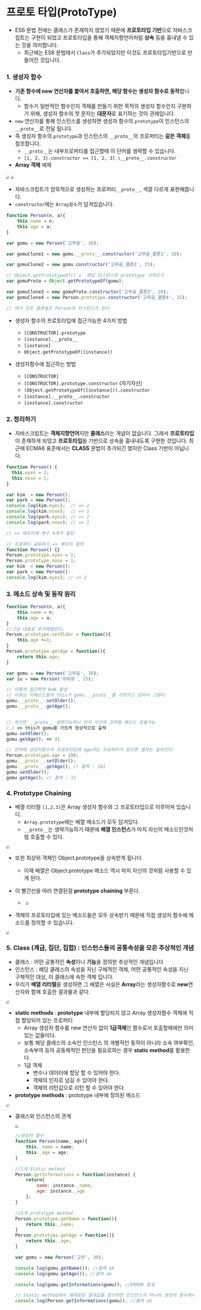 # 프로토 타입(ProtoType)

- ES6 문법 전에는 클래스가 존재하지 않았기 때문에 **프로토타입 기반**으로 자바스크립트는 구현이 되었고 프로토타입을 통해 객체지향언어처럼 **상속** 등을 흉내낼 수 있는 것을 의미합니다.
  - 최근에는 ES6 문법에서 `Class`가 추가되었지만 이것도 프로토타입기반으로 만들어진 것입니다.



### 1. 생성자 함수

- **기존 함수에 new 연산자를 붙여서 호출하면, 해당 함수는 생성자 함수로 동작**합니다.
  - 함수가 일반적인 함수인지 객체를 만들기 위한 목적의 생성자 함수인지 구분하기 위해, 생성자 함수의 첫 문자는 **대문자**로 표기하는 것이 관례입니다.
- `new` 연산자를 통해 인스턴스를 생성하면 생성자 함수의 `prototype`이 인스턴스의 `__proto__`로 전달 됩니다.
- 즉 생성자 함수의 `prototype`과 인스턴스의 `__proto__`의 프로퍼티는 **같은 객체**를 참조합니다.
  -  `__proto__`는 내부프로퍼티를 접근할때 이 단어를 생략할 수 있습니다.
  - ` [1, 2, 3].constructor == [1, 2, 3].\__proto__.constructor ` 
- **Array 객체** 예제

<img src="./img/12.png" style="zoom: 50%;" />

<img src="./img/13.png" style="zoom:50%;" />

- 자바스크립트가 암묵적으로 생성하는 프로퍼티`__proto__`, 색깔 다르게 표현해줍니다.
- `constructor`에는 `Array함수`가 담겨있습니다.

```javascript
function Person(n, a){
    this.name = n;
    this.age = a;
}

var gomu = new Person('고무곰', 30);

var gomuClone1 = new gomu.__proto__.constructor('고무곰_클론1', 10);

var gomuClone2 = new gomu.constructor('고무곰_클론2', 25);

// Object.getPrototypeOf() =  해당 인스턴스의 prototype 가져오기
var gomuProto = Object.getPrototypeOf(gomu);

var gomuClone3 = new gomuProto.constructor('고무곰_클론3', 20);
var gomuClone4 = new Person.prototype.constructor('고무곰_클론4', 15);

// 여기 모두 클론들은 Person의 인스턴스가 된다.
```

- 생성자 함수의 프로토타입에 접근가능한 4가지 방법
  - `[CONSTRUCTOR].prototype`
  - `[instance].__proto__`
  - `[instance]`
  - `Object.getPrototypeOf([instance])`

- 생성자함수에 접근하는 방법
  - `[CONSTRUCTOR]`
  - `[CONSTRUCTOR].prototype.constructor` (자기자신)
  - `(Object.getPrototypeOf([instance])).constructor`
  - `[instance].__proto__.constructor`
  - `[instance].constructor`



### 2. 정리하기

- 자바스크립트는 **객체지향언어**지만 **클래스**라는 개념이 없습니다. 그래서 **프로토타입**이 존재하게 되었고 **프로토타입**을 기반으로 상속을 흉내내도록 구현한 것입니다. 최근에 ECMA6 표준에서는 **CLASS** 문법이 추가되긴 했지만 Class 기반이 아닙니다.


```javascript
function Person() {
  this.eyes = 2;
  this.nose = 1;
}

var kim  = new Person();
var park = new Person();
console.log(kim.eyes);  // => 2
console.log(kim.nose);  // => 1
console.log(park.eyes); // => 2
console.log(park.nose); // => 1

// => 메모리에 변수 4개가 할당

// 프로퍼티 공유하기 => 메모리 절약
function Person() {}
Person.prototype.eyes = 2;
Person.prototype.nose = 1;
var kim  = new Person();
var park = new Person():
console.log(kim.eyes); // => 2
```



### 3. 메소드 상속 및 동작 원리

```javascript
function Person(n, a){
    this.name = n;
    this.age = a;
}    
//그냥 대표로 추가해벌린다.
Person.prototype.setOlder = function(){
    this.age +=1;
}
Person.prototype.getAge = function(){
    return this.age;
}

var gomu = new Person('고무곰', 30);
var iu = new Person('아이유', 25);

// 이렇게 접근하면 NaN 발생
// 이유는 이메소드들의 this가 gomu.__proto__를 가르키고 있어서 그렇다.
gomu.__proto__.setOlder();
gomu.__proto__.getAge();


// 하지만 __proto__ 생략가능하니 마치 자신의 것처럼 메소드 호출가능
/./ => this가 gomu를 가르켜 정상적으로 출력
gomu.setOlder();
gomu.getAge(); => 31

// 만약에 생성자함수의 프로토타입에 age라는 프로퍼티가 있으면 결과는 달라진다.
Person.prototype.age = 100;
gomu.__proto__.setOlder();
gomu.__proto__.getAge(); // 출력 : 101
gomu.setOlder();
gomu.getAge(); // 출력 : 31

```





### 4. Prototype Chaining

- 배열 리터럴 `[1,2,3]`은 Array 생성자 함수와 그 프로토타입으로 이루어져 있습니다.
  - `Array.prototype`에는 배열 메소드가 모두 담겨있다. 
  - `__proto__`는 생략가능하기 때문에 **배열 인스턴스**가 마치 자신의 메소드인것처럼 호출할 수 있다.

<img src="./img/14.png" style="zoom:50%;" />

- 또한 최상위 객체인 Object.prototype을 상속받게 됩니다.
  - 이제 배열은 Object.prototype 메소드 역시 마치 자신의 것처럼 사용할 수 있게 된다.
- 이 빨간선을 따라 연결된걸 **prototype chaining** 부른다.
  - ​	<img src="./img/15.png" style="zoom:50%;" />

- 객체의 프로토타입에 있는 메소드들은 모두 상속받기 때문에 직접 생성자 함수에 메소드를 정의할 수 있습니다.

<img src="./img/18.png" style="zoom:50%;" />



### 5. Class (계급, 집단, 집합) : 인스턴스들의 공통속성을 모은 추상적인 개념

- 클래스 : 어떤 공통적인 **속성**이나 **기능**을 정의한 추상적인 개념입니다
- 인스턴스 : 해당 클래스의 속성을 지닌 구체적인 객체, 어떤 공통적인 속성을 지닌 구체적인 대상, 이 클래스에 속한 객체 입니다.
- 우리가 **배열 리터럴**을 생성하면 그 배열은 사실은 **Array**라는 생성자함수로 **new**연산자와 함께 호출한 결과물과 같다.

<img src="./img/20.png" style="zoom:50%;" />

- **static methods** : **prototype** 내부에 할당되지 않고 Array 생성자함수 객체에 직접 할당되어 있는 프로퍼티 
  - Array 생성자 함수를 new 연산자 없이 **1급객체**인 함수로서 호출할때에만 의미있는 값들이다. 
  - 보통 해당 클래스의 소속인 인스턴스 의 개별적인 동작이 아니라 소속 여부확인, 소속부여 등의 공동체적인 판단을 필요로하는 경우 **static method**를 활용한다.
  - 1급 객체 
    - 변수나 데이터에 할당 할 수 있어야 한다. 
    - 객체의 인자로 넘길 수 있어야 한다. 
    - 객체의 리턴값으로 리턴 할 수 있어야 한다.
- **prototype methods** : prototype 내부에 정의된 메소드 

<img src="./img/21.png" style="zoom:50%;" />



- 클래스와 인스턴스의 관계

  <img src="./img/22.png" style="zoom:50%;" />

  ```javascript
  //생성자 함수
  function Person(name, age){
      this._name = name;
      this._age = age;
  }
  
  //1개 Static method
  Person.getInformations = function(instance) {
      return{
          name: instance._name,
          age: instance._age
      };
  }
  
  //2개 prototype method
  Person.prototype.getName = function(){
      return this._name;
  }
  Person.prototype.getAge = function(){
      return this._age;
  }
  
  var gomu = new Person('고무', 30);
  
  console.log(gomu.getName()); //출력 ok
  console.log(gomu.getAge()); //출력 ok
  
  console.log(gomu.getInformations(gomu)); //ERROR 발생
  
  // Static method에서 제대로된 결과값을 얻으려면 인스턴스가 아니라 생성자 함수에서 직접 접근
  console.log(Person.getInformations(gomu)); //출력 ok
  ```

  